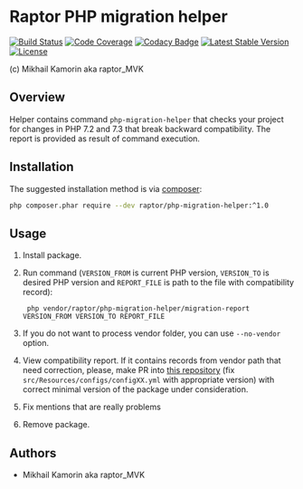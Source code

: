 # Raptor PHP migration helper

[![Build Status](https://travis-ci.org/raptor-mvk/php-migration-helper.svg?branch=master)](https://travis-ci.org/raptor-mvk/php-migration-helper)
[![Code Coverage](https://codecov.io/gh/raptor-mvk/php-migration-helper/branch/master/graph/badge.svg)](https://codecov.io/gh/raptor-mvk/php-migration-helper)
[![Codacy Badge](https://api.codacy.com/project/badge/Grade/989ea4b1eb4a4d7a806b3a2b973dd950)](https://www.codacy.com/app/raptor-mvk/php-migration-helper)
[![Latest Stable Version](https://img.shields.io/github/release/raptor-mvk/php-migration-helper.svg)](https://github.com/raptor-mvk/php-migration-helper/releases/latest)
[![License](https://img.shields.io/github/license/raptor-mvk/php-migration-helper.svg)](https://github.com/raptor-mvk/php-migration-helper)

(c) Mikhail Kamorin aka raptor_MVK

## Overview

Helper contains command `php-migration-helper` that checks your project for changes in PHP 7.2 and
7.3 that break backward compatibility. The report is provided as result of command execution.

## Installation

The suggested installation method is via [composer](https://getcomposer.org/):

```sh
php composer.phar require --dev raptor/php-migration-helper:^1.0
```

## Usage

1. Install package.

1. Run command (`VERSION_FROM` is current PHP version, `VERSION_TO` is desired PHP version and `REPORT_FILE` is path to
the file with compatibility record):

        php vendor/raptor/php-migration-helper/migration-report VERSION_FROM VERSION_TO REPORT_FILE

1. If you do not want to process vendor folder, you can use `--no-vendor` option.

1. View compatibility report. If it contains records from vendor path that need correction, please, make PR into
[this repository](https://github.com/raptor-mvk/php-migration-helper) (fix `src/Resources/configs/configXX.yml` with
appropriate version) with correct minimal version of the package under consideration.

1. Fix mentions that are really problems

1. Remove package.

## Authors
- Mikhail Kamorin aka raptor_MVK
